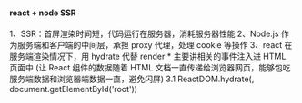 #### react + node SSR

1、SSR：首屏渲染时间短，代码运行在服务器，消耗服务器性能
2、Node.js 作为服务端和客户端的中间层，承担 proxy 代理，处理 cookie 等操作
3、react 在服务端渲染情况下，用 hydrate 代替 render \* 主要讲相关的事件注入进 HTML 页面中
(让 React 组件的数据随着 HTML 文档一直传递给浏览器网页，能够包吃服务端数据和浏览器端数据一直，避免闪屏)
3.1 ReactDOM.hydrate(<App />, document.getElementById('root'))

<!-- https://www.jb51.net/article/158209.html -->
